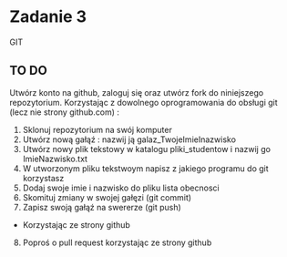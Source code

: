 # Zadanie 3
GIT

## TO DO

Utwórz konto na github, zaloguj się oraz utwórz fork do niniejszego repozytorium.
Korzystając z dowolnego oprogramowania do obsługi git (lecz nie strony github.com) :
1) Sklonuj repozytorium na swój komputer
2) Utwórz nową gałąź : nazwij ją galaz_TwojeImieInazwisko
3) Utwórz nowy plik tekstowy w katalogu pliki_studentow i nazwij go ImieNazwisko.txt 
4) W utworzonym pliku tekstwoym napisz z jakiego programu do git korzystasz
5) Dodaj swoje imie i nazwisko do pliku lista obecnosci
6) Skomituj zmiany w swojej gałęzi (git commit)
7) Zapisz swoją gałąź na swererze (git push)
* Korzystając ze strony github
8) Poproś o pull request korzystając ze strony github

